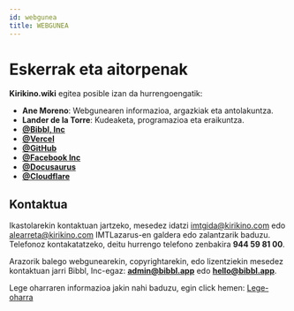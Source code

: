 ```yaml
---
id: webgunea
title: WEBGUNEA
---
```


# Eskerrak eta aitorpenak
**Kirikino.wiki** egitea posible izan da hurrengoengatik:


- **Ane Moreno**: Webgunearen informazioa, argazkiak eta antolakuntza.
- **Lander de la Torre**: Kudeaketa, programazioa eta eraikuntza.
- **[@Bibbl, Inc](https://bibbl.app)**
- **[@Vercel](https://vercel.com)**
- **[@GitHub](https://github.com)**
- **[@Facebook Inc](https://facebook.com)**
- **[@Docusaurus](https://docusaurus.io)**
- **[@Cloudflare](https://cloudflare.com)**

## Kontaktua
Ikastolarekin kontaktuan jartzeko, mesedez idatzi [imtgida@kirikino.com](mailto:imtgida@kirikino.com) edo [alearreta@kirikino.com](mailto:alearreta@kirikino.com) IMTLazarus-en galdera edo zalantzarik baduzu. Telefonoz kontakatatzeko, deitu hurrengo telefono zenbakira **944 59 81 00**.

Arazorik balego webgunearekin, copyrightarekin, edo lizentziekin mesedez kontaktuan jarri Bibbl, Inc-egaz: **[admin@bibbl.app](mailto:admin@bibbl.app)** edo **[hello@bibbl.app](mailto:hello@bibbl.app)**.

Lege oharraren informazioa jakin nahi baduzu, egin click hemen: [Lege-oharra](https://kirikino.wiki/img/lege-oharra.pdf)


